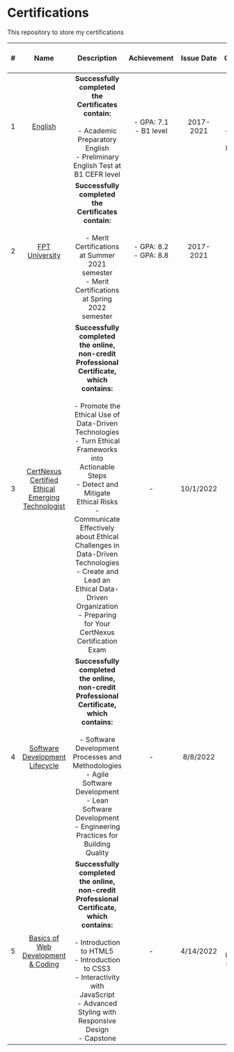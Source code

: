 # Certifications
This repository to store my certifications

| # |         Name        |                                                                          Description                                                                 |   Achievement    | Issue Date  |        Issuing Organization - Issuer       |
|:-:|:---------------------------------------------------:|:-------------------------------------------------------------------------------------------------------------------------------------------------------------------------------------------------------------------------------------------------------------------------------------------------------------------------------------------------------------------------------------------------------------------------------------------------------------:|:--------------------------:|:-------------:|:------------------------------------------------------------------:|
| 1 | [English](https://github.com/thongnt0208/certifications/tree/main/english) | **Successfully completed the Certificates contain:**  </br></br>-  Academic Preparatory English</br>  - Preliminary English Test at B1 CEFR level | - GPA: 7.1 <br>- B1 level | 2017-2021   | - Vice Rector of FPT University<br> - Cambridge University Press at Viet Nam|
| 2 | [FPT University](https://github.com/thongnt0208/certifications/tree/main/fpt-university) | **Successfully completed the Certificates contain:**  </br></br>- Merit Certifications at Summer 2021 semester</br>  - Merit Certifications at Spring 2022 semester | - GPA: 8.2 <br>- GPA: 8.8 | 2017-2021   | - Rector of FPT University|
| 3 | [CertNexus Certified Ethical Emerging Technologist](https://github.com/thongnt0208/certifications/tree/main/ethics-in-engineering) | **Successfully completed the online, non-credit Professional Certificate, which contains:**  </br></br>- Promote the Ethical Use of Data-Driven Technologies</br>- Turn Ethical Frameworks into Actionable Steps</br>  - Detect and Mitigate Ethical Risks</br>  - Communicate Effectively about Ethical Challenges in Data-Driven Technologies</br>  - Create and Lead an Ethical Data-Driven Organization</br>  - Preparing for Your CertNexus Certification Exam | - | 10/1/2022   | CEO CertNexus on Cousera|
| 4 | [Software Development Lifecycle](https://github.com/thongnt0208/certifications/tree/main/software-development)| **Successfully completed the online, non-credit Professional Certificate, which contains:**  </br></br>- Software Development Processes and Methodologies</br>  - Agile Software Development</br>  - Lean Software Development</br>  - Engineering Practices for Building Quality| - | 8/8/2022  |Coursera|
| 5 | [Basics of Web Development & Coding](https://github.com/thongnt0208/certifications/tree/main/web-design)| **Successfully completed the online, non-credit Professional Certificate, which contains:**  </br></br>- Introduction to HTML5</br>  - Introduction to CSS3</br>  - Interactivity with JavaScript</br>  - Advanced Styling with Responsive Design</br>  - Capstone| - | 4/14/2022   | Lecturer School of Information, University of Michigan on Coursera |

<!-- <details>
  <summary>English</summary>
  <p>
  <a href="">name</a>
  <a href="">name</a>
  </p>
</details>

<details>
  <summary>English</summary>
  <p>
  <a href="">name</a>
  </p>
</details>

<details>
  <summary>English</summary>
  <p>
  <a href="">name</a>
  </p>
</details> -->
